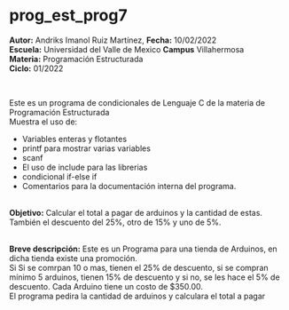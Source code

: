 # prog_est_prog7
<b>Autor:</b> Andriks Imanol Ruiz Martínez, <b>Fecha:</b> 10/02/2022 <br>
<b>Escuela:</b> Universidad del Valle de Mexico <b>Campus</b> Villahermosa <br>
<b>Materia:</b> Programación Estructurada <br>
<b>Ciclo:</b> 01/2022</p>
<br>
<p>Este es un programa de condicionales de Lenguaje C de la materia de Programación Estructurada<br>
Muestra el uso de:
  <ul>
    <li>Variables enteras y flotantes</li>
    <li>printf para mostrar varias variables</li>
    <li>scanf</li>
    <li>El uso de include para las librerias</li>
    <li>condicional if-else if</li>
<li>Comentarios para la documentación interna del programa.</li>
    </ul>
    </p>
<br>
<b>Objetivo:</b> Calcular el total a pagar de arduinos y la cantidad de estas. También el descuento del 25%, otro de 15% y uno de 5%.
<br>
<br>
<p><b>Breve descripción:</b>
Este  es un Programa para una tienda de Arduinos, en dicha tienda existe una promoción.
<br>
Si Si se comrpan 10 o mas, tienen el 25% de descuento, si se compran mínimo 5 arduinos, tienen 15% de descuento
y si no, se les hace el 5% de descuento. Cada Arduino tiene un costo de $350.00.
<br>
El programa pedira la cantidad de arduinos y calculara el total a pagar <br>
</p>

